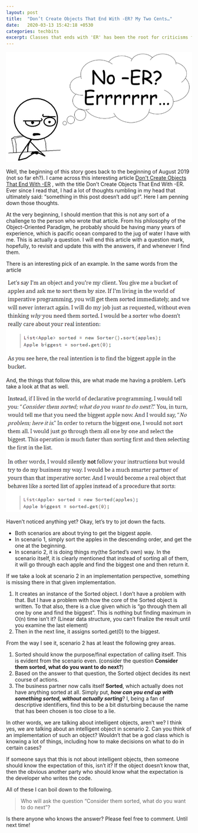 ```yaml
---
layout: post
title:  "Don’t Create Objects That End With -ER? My Two Cents…"
date:   2020-03-13 15:42:18 +0530
categories: techbits
excerpt: Classes that ends with 'ER' has been the root for criticisms from many Object Paradigm Purists. One such was found at [Don't Create Objects That End With -ER](https://www.yegor256.com/2015/03/09/objects-end-with-er.html). This is an attempt to pen down some thoughts on this idea of ER.
---
```

![Scenario 1](/assets/img/posts/dont-create-objects-with-er/featured.png#center)

Well, the beginning of this story goes back to the beginning of August 2019 (not so far eh?). I came across this interesting article [Don't Create Objects That End With -ER](https://www.yegor256.com/2015/03/09/objects-end-with-er.html) , with the title Don’t Create Objects That End With -ER. Ever since I read that, I had a lot of thoughts rumbling in my head that ultimately said: “something in this post doesn’t add up!”. Here I am penning down those thoughts.

At the very beginning, I should mention that this is not any sort of a challenge to the person who wrote that article. From his philosophy of the Object-Oriented Paradigm, he probably should be having many years of experience, which is pacific ocean compared to the jug of water I have with me. This is actually a question. I will end this article with a question mark, hopefully, to revisit and update this with the answers, if and whenever I find them.

There is an interesting pick of an example. In the same words from the article

![Scenario 1](/assets/img/posts/dont-create-objects-with-er/1.png#center)

And, the things that follow this, are what made me having a problem. Let’s take a look at that as well.

![Scenario 2](/assets/img/posts/dont-create-objects-with-er/2.png#center)

Haven’t noticed anything yet? Okay, let’s try to jot down the facts.

 - Both scenarios are about trying to get the biggest apple.
 - In scenario 1, simply sort the apples in the descending order, and get the one at the beginning.
 - In scenario 2, it is doing things my(the Sorted’s own) way. In the scenario itself, it is clearly mentioned that instead of sorting all of them, it will go through each apple and find the biggest one and then return it.

If we take a look at scenario 2 in an implementation perspective, something is missing there in that given implementation.

 1. It creates an instance of the Sorted object. I don’t have a problem with that. But I have a problem with how the core of the Sorted object is written. To that also, there is a clue given which is “go through them all one by one and find the biggest”. This is nothing but finding maximum in O(n) time isn’t it? (Linear data structure, you can’t finalize the result until you examine the last element)
 2. Then in the next line, it assigns sorted.get(0) to the biggest.

From the way I see it, scenario 2 has at least the following grey areas.

 1. Sorted should know the purpose/final expectation of calling itself. This is evident from the scenario even. (consider the question **Consider them sorted, what do you want to do next?**)
 2. Based on the answer to that question, the Sorted object decides its next course of actions.
 3. The business partner now calls itself **Sorted**, which actually does not have anything sorted at all. Simply put, ***how can you end up with something sorted, without actually sorting***? I, being a fan of descriptive identifiers, find this to be a bit disturbing because the name that has been chosen is too close to a lie.

In other words, we are talking about intelligent objects, aren’t we? I think yes, we are talking about an intelligent object in scenario 2. Can you think of an implementation of such an object? Wouldn’t that be a god class which is knowing a lot of things, including how to make decisions on what to do in certain cases?

If someone says that this is not about intelligent objects, then someone should know the expectation of this, isn’t it? If the object doesn’t know that, then the obvious another party who should know what the expectation is the developer who writes the code.

All of these I can boil down to the following.

 >Who will ask the question “Consider them sorted, what do you want to do next”?

Is there anyone who knows the answer? Please feel free to comment. Until next time!